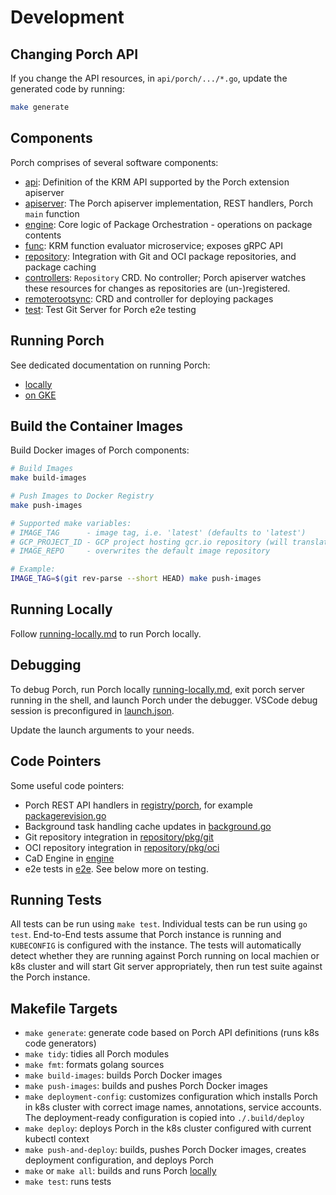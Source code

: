 # Development

## Changing Porch API

If you change the API resources, in `api/porch/.../*.go`, update the generated code by running:

```sh
make generate
```

## Components

Porch comprises of several software components:

* [api](../api): Definition of the KRM API supported by the Porch extension apiserver
* [apiserver](../apiserver): The Porch apiserver implementation, REST handlers, Porch `main` function
* [engine](../engine): Core logic of Package Orchestration - operations on package contents
* [func](../func): KRM function evaluator microservice; exposes gRPC API
* [repository](../repository): Integration with Git and OCI package repositories, and package caching
* [controllers](../controllers): `Repository` CRD. No controller;
  Porch apiserver watches these resources for changes as repositories are (un-)registered.
* [remoterootsync](../controllers/remoterootsync): CRD and controller for deploying packages
* [test](../test): Test Git Server for Porch e2e testing

## Running Porch

See dedicated documentation on running Porch:

* [locally](running-locally.md)
* [on GKE](running-on-gke.md)

## Build the Container Images

Build Docker images of Porch components:

```sh
# Build Images
make build-images

# Push Images to Docker Registry
make push-images

# Supported make variables:
# IMAGE_TAG      - image tag, i.e. 'latest' (defaults to 'latest')
# GCP_PROJECT_ID - GCP project hosting gcr.io repository (will translate to gcr.io/${GCP_PROJECT_ID})
# IMAGE_REPO     - overwrites the default image repository

# Example:
IMAGE_TAG=$(git rev-parse --short HEAD) make push-images
```

## Running Locally

Follow [running-locally.md](./running-locally-md) to run Porch locally.

## Debugging

To debug Porch, run Porch locally [running-locally.md](./running-locally-md), exit porch server running in the shell,
and launch Porch under the debugger. VSCode debug session is preconfigured in [launch.json](../.vscode/launch.json).

Update the launch arguments to your needs.

## Code Pointers

Some useful code pointers:

* Porch REST API handlers in [registry/porch](../apiserver/pkg/registry/porch), for example
  [packagerevision.go](../apiserver/pkg/registry/porch/packagerevision.go)
* Background task handling cache updates in [background.go](../apiserver/pkg/registry/porch/background.go)
* Git repository integration in [repository/pkg/git](../repository/pkg/git)
* OCI repository integration in [repository/pkg/oci](../repository/pkg/oci)
* CaD Engine in [engine](../engine/pkg/engine)
* e2e tests in [e2e](../apiserver/pkg/e2e). See below more on testing.

## Running Tests

All tests can be run using `make test`. Individual tests can be run using `go test`.
End-to-End tests assume that Porch instance is running and `KUBECONFIG` is configured
with the instance. The tests will automatically detect whether they are running against
Porch running on local machien or k8s cluster and will start Git server appropriately,
then run test suite against the Porch instance.

## Makefile Targets

* `make generate`: generate code based on Porch API definitions (runs k8s code generators)
* `make tidy`: tidies all Porch modules
* `make fmt`: formats golang sources
* `make build-images`: builds Porch Docker images
* `make push-images`: builds and pushes Porch Docker images
* `make deployment-config`: customizes configuration which installs Porch
   in k8s cluster with correct image names, annotations, service accounts.
   The deployment-ready configuration is copied into `./.build/deploy`
* `make deploy`: deploys Porch in the k8s cluster configured with current kubectl context
* `make push-and-deploy`: builds, pushes Porch Docker images, creates deployment configuration, and deploys Porch
* `make` or `make all`: builds and runs Porch [locally](./running-locally.md)
* `make test`: runs tests